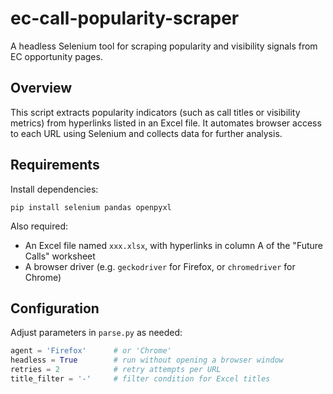 # ec-call-popularity-scraper

A headless Selenium tool for scraping popularity and visibility signals from EC opportunity pages.

## Overview

This script extracts popularity indicators (such as call titles or visibility metrics) from hyperlinks listed in an Excel file. It automates browser access to each URL using Selenium and collects data for further analysis.

## Requirements

Install dependencies:

    pip install selenium pandas openpyxl

Also required:
- An Excel file named `xxx.xlsx`, with hyperlinks in column A of the "Future Calls" worksheet
- A browser driver (e.g. `geckodriver` for Firefox, or `chromedriver` for Chrome)

## Configuration

Adjust parameters in `parse.py` as needed:

```python
agent = 'Firefox'      # or 'Chrome'
headless = True        # run without opening a browser window
retries = 2            # retry attempts per URL
title_filter = '-'     # filter condition for Excel titles
